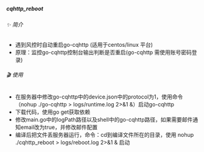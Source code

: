 ##### cqhttp_reboot

###### ✨ 简介
- 遇到风控时自动重启go-cqhttp (适用于centos/linux 平台)
- 原理：监控go-cqhttp控制台输出判断是否重启(go-cqhttp 需使用账号密码登录)

###### 🎬 使用
- 在服务器中修改go-cqhttp中的device.json中的protocol为1，使用命令（nohup ./go-cqhttp > logs/runtime.log 2>&1 &）启动go-cqhttp
- 下载代码，使用go get获取依赖
- 修改main.go中的logPath路径以及shell中的go-cqhttp路径，如果需要邮件通知email改为true，并修改邮件配置
- 编译后把文件丢服务器运行，命令：cd到编译文件所在的目录，使用 nohup ./cqhttp_reboot > logs/reboot.log 2>&1 & 启动
